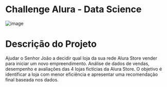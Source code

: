# Challenge Alura - Data Science
![image](https://github.com/user-attachments/assets/59a9b23d-4522-439e-be93-5896c641087a)


# Descrição do Projeto
Ajudar o Senhor João a decidir qual loja da sua rede Alura Store vender para iniciar um novo empreendimento. Análise de dados de vendas, desempenho e avaliações das 4 lojas fictícias da Alura Store. O objetivo é identificar a loja com menor eficiência e apresentar uma recomendação final baseada nos dados.
